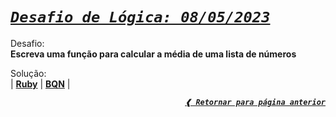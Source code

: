 [previous]: ../../../

# [**_`Desafio de Lógica: 08/05/2023`_**](#desafio-de-lógica-08052023)

Desafio: \
**Escreva uma função para calcular a média de uma lista de números**

Solução: \
| [**Ruby**](./solution.rb)
| [**BQN**](./solution.bqn) |

<div align="right">

[**_`❰ Retornar para página anterior`_**][previous]

</div>

